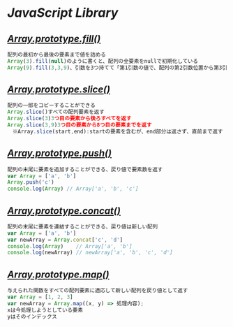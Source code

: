 # ***JavaScript Library***  

## ***[Array.prototype.fill()](https://developer.mozilla.org/ja/docs/Web/JavaScript/Reference/Global_Objects/Array/fill)***
```javascript
配列の最初から最後の要素まで値を詰める
Array(3).fill(null)のように書くと、配列の全要素をnullで初期化している
Array(9).fill(3,3,9)、引数を3つ持てて「第1引数の値で、配列の第2引数位置から第3引数位置までセットする」
```
## ***[Array.prototype.slice()](https://developer.mozilla.org/ja/docs/Web/JavaScript/Reference/Global_Objects/Array/slice)***
```javascript
配列の一部をコピーすることができる
Array.slice()すべての配列要素を返す
Array.slice(3)3つ目の要素から後ろすべてを返す
Array.slice(3,9)3つ目の要素から8つ目の要素までを返す
　※Array.slice(start,end):startの要素を含むが、end部分は返さず、直前まで返す
```
## ***[Array.prototype.push()](https://developer.mozilla.org/ja/docs/Web/JavaScript/Reference/Global_Objects/Array/push)***
```javascript
配列の末尾に要素を追加することができる、戻り値で要素数を返す
var Array = ['a', 'b']
Array.push('c')
console.log(Array) // Array['a', 'b', 'c']
```
## ***[Array.prototype.concat()](https://developer.mozilla.org/ja/docs/Web/JavaScript/Reference/Global_Objects/Array/concat)***
```javascript
配列の末尾に要素を連結することができる、戻り値は新しい配列
var Array = ['a', 'b']
var newArray = Array.concat['c', 'd']
console.log(Array)    // Array['a', 'b']
console.log(newArray) // newArray['a', 'b', 'c', 'd']
```
## ***[Array.prototype.map()](https://developer.mozilla.org/ja/docs/Web/JavaScript/Reference/Global_Objects/Array/map)***
```javascript
与えられた関数をすべての配列要素に適応して新しい配列を戻り値として返す
var Array = [1, 2, 3]
var newArray = Array.map((x, y) => 処理内容);
xは今処理しようとしている要素
yはそのインデックス
```

